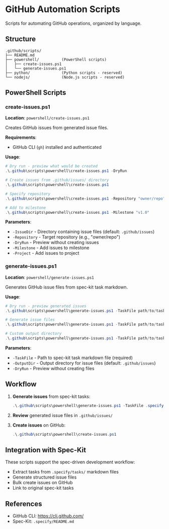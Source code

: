 # GitHub Automation Scripts

Scripts for automating GitHub operations, organized by language.

## Structure

```text
.github/scripts/
├── README.md
├── powershell/          (PowerShell scripts)
│   ├── create-issues.ps1
│   └── generate-issues.ps1
├── python/              (Python scripts - reserved)
└── nodejs/              (Node.js scripts - reserved)
```

## PowerShell Scripts

### create-issues.ps1

**Location**: `powershell/create-issues.ps1`

Creates GitHub issues from generated issue files.

**Requirements**:

- GitHub CLI (`gh`) installed and authenticated

**Usage**:

```powershell
# Dry run - preview what would be created
.\.github\scripts\powershell\create-issues.ps1 -DryRun

# Create issues from .github/issues/ directory
.\.github\scripts\powershell\create-issues.ps1

# Specify repository
.\.github\scripts\powershell\create-issues.ps1 -Repository "owner/repo"

# Add to milestone
.\.github\scripts\powershell\create-issues.ps1 -Milestone "v1.0"
```

**Parameters**:

- `-IssueDir` - Directory containing issue files (default: `.github/issues`)
- `-Repository` - Target repository (e.g., "owner/repo")
- `-DryRun` - Preview without creating issues
- `-Milestone` - Add issues to milestone
- `-Project` - Add issues to project

### generate-issues.ps1

**Location**: `powershell/generate-issues.ps1`

Generates GitHub issue files from spec-kit task markdown.

**Usage**:

```powershell
# Dry run - preview generated issues
.\.github\scripts\powershell\generate-issues.ps1 -TaskFile path/to/task.md -DryRun

# Generate issue files
.\.github\scripts\powershell\generate-issues.ps1 -TaskFile path/to/task.md

# Custom output directory
.\.github\scripts\powershell\generate-issues.ps1 -TaskFile path/to/task.md -OutputDir custom/path
```

**Parameters**:

- `-TaskFile` - Path to spec-kit task markdown file (required)
- `-OutputDir` - Output directory for issue files (default: `.github/issues`)
- `-DryRun` - Preview without creating files

## Workflow

1. **Generate issues** from spec-kit tasks:

   ```powershell
   .\.github\scripts\powershell\generate-issues.ps1 -TaskFile .specify/tasks/my-task.md
   ```

2. **Review** generated issue files in `.github/issues/`

3. **Create issues** on GitHub:

   ```powershell
   .\.github\scripts\powershell\create-issues.ps1
   ```

## Integration with Spec-Kit

These scripts support the spec-driven development workflow:

- Extract tasks from `.specify/tasks/` markdown files
- Generate structured issue files
- Bulk create issues on GitHub
- Link to original spec-kit tasks

## References

- GitHub CLI: <https://cli.github.com/>
- Spec-Kit: `.specify/README.md`
